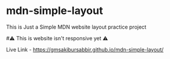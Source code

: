 # mdn-simple-layout
 This is Just a Simple MDN website layout practice project
 
#⚠️ This is website isn't responsive yet ⚠️


Live Link - https://gmsakibursabbir.github.io/mdn-simple-layout/
